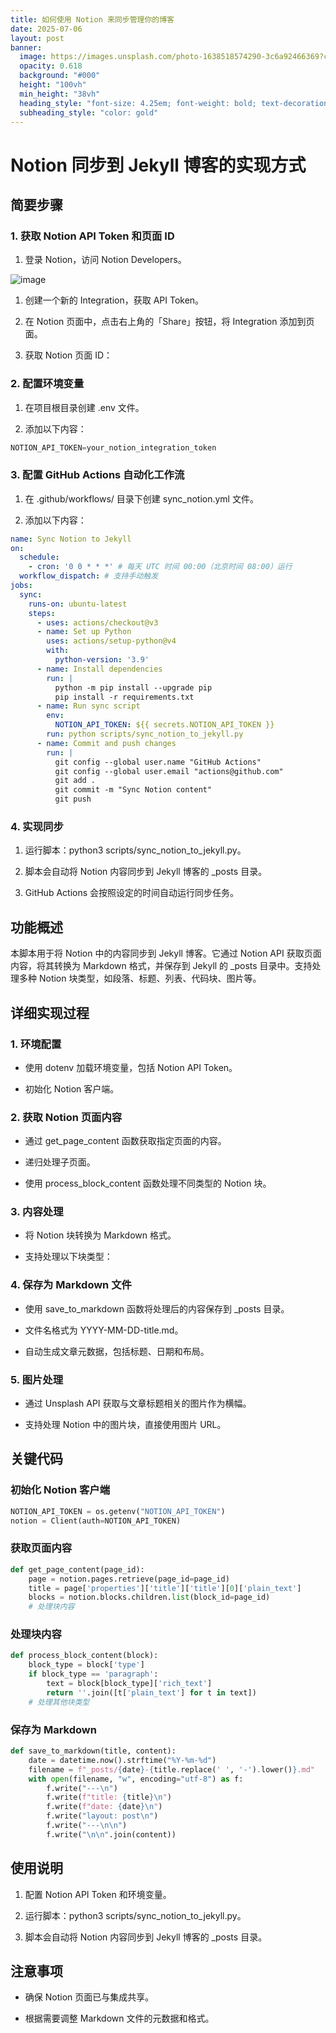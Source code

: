 ```yaml
---
title: 如何使用 Notion 来同步管理你的博客
date: 2025-07-06
layout: post
banner:
  image: https://images.unsplash.com/photo-1638518574290-3c6a92466369?crop=entropy&cs=tinysrgb&fit=max&fm=jpg&ixid=M3w2OTIwMzJ8MHwxfHJhbmRvbXx8fHx8fHx8fDE3NTE4MTE1MTN8&ixlib=rb-4.1.0&q=80&w=1080
  opacity: 0.618
  background: "#000"
  height: "100vh"
  min_height: "38vh"
  heading_style: "font-size: 4.25em; font-weight: bold; text-decoration: underline"
  subheading_style: "color: gold"
---
```


# Notion 同步到 Jekyll 博客的实现方式

## 简要步骤

### 1. 获取 Notion API Token 和页面 ID

1. 登录 Notion，访问 Notion Developers。

![image](https://prod-files-secure.s3.us-west-2.amazonaws.com/a7a0cc5a-89b9-4cda-8686-1fba0ca52f40/d19c1afe-dea5-4312-9333-786b0ba83054/image.png?X-Amz-Algorithm=AWS4-HMAC-SHA256&X-Amz-Content-Sha256=UNSIGNED-PAYLOAD&X-Amz-Credential=ASIAZI2LB466TGXLYSL5%2F20250706%2Fus-west-2%2Fs3%2Faws4_request&X-Amz-Date=20250706T141833Z&X-Amz-Expires=3600&X-Amz-Security-Token=IQoJb3JpZ2luX2VjEFUaCXVzLXdlc3QtMiJHMEUCID84hDKaAxmcPFEQQdiQLN3CnglHm1Dej5b6r3HlHYD%2BAiEAq16agDftNu0Ds%2FdHK3aiAiSmM1fSJ73iNq8jfyVftCIq%2FwMIXRAAGgw2Mzc0MjMxODM4MDUiDFX%2Fg0bbUOnQm%2FoNDyrcA3QuLKv9mCTfW8MSr53dqAYCPwzivA5XmOaU%2FG79USv8W1%2BhWXOWDrjl1Z83k5pw1L9MBtm40d2Sa%2FmhvIG5LlVyPkGhuP3IDrMOlk2IexGF%2BnThlMFo9VJcHAFg2vji7SgHN0DuvwChMlDsL8YmWhdV0qzPf3wH%2Btjcw%2BejAejv2e2%2BhMfneFDt9vuree3E0U7SApFSbm73dpe0vz3l46fahRWVAUnKeXcA02Iwai5%2BlQvyjr3DmilJK1lbjk6cFgjhsrt7ja87p0ev6GCxYttv5MDnT2hqB8iZBO6ejrA%2FbEqSYlF2Y9LAfEd%2FLAurgjesotL7MwIjO0i5yzuFMnApVlqHBN5o%2F7yg5alP0hCnEjCYnDSyLI2cgHcxHz0w6MOygGJIIh6Dcal%2Btsk9OWq9goddGbN2bI%2BjJjlDESAp2vYgwtTqqhjS%2F49PFHeL6URkIObOM84GAjVKWuXr3R5Rh4TdUVb0WNQT%2BNJ%2FQ5KVj8X9MOJ9NZJ1uo76UFk8W8yqjgQhHrGa8g2eYi2v1wmHt3FszCmYa6j5G91gkY5hap%2BOYbCEiE%2F4AlooO7uHpPakLehYqKyQQQKtD8PIqOEsVJKFZExaYdNNdMixnyPCT1wvbv9W22T%2Boc4oMIXUqcMGOqUBCVFqbSdLK9%2BRUMGGbaV4qu6jezMwjAxqcezJogFOpAmP7%2FQsawLdZKL0s%2BQi7mIg38a1q1qHwtEnqQOOHiw0A61AmZJajRN6RS7u%2BxUoq0fCgmYHVi1NNq8YfAPJuXHW9ljbZYHBM4BUK5VBcxqRzS1eacTrzicUdn3osCk0e%2FkR9403q30Ikfe6Z66cPM%2Fwc9AgLchfdGyTaF2UrgTDG2s1ilpM&X-Amz-Signature=b69cc01ede15e28586211d579efa2ee3881707e55c6bbf175022940da4edb4a7&X-Amz-SignedHeaders=host&x-amz-checksum-mode=ENABLED&x-id=GetObject)

1. 创建一个新的 Integration，获取 API Token。

1. 在 Notion 页面中，点击右上角的「Share」按钮，将 Integration 添加到页面。

1. 获取 Notion 页面 ID：


### 2. 配置环境变量

1. 在项目根目录创建 .env 文件。

1. 添加以下内容：

```javascript
NOTION_API_TOKEN=your_notion_integration_token
```

### 3. 配置 GitHub Actions 自动化工作流

1. 在 .github/workflows/ 目录下创建 sync_notion.yml 文件。

1. 添加以下内容：

```yaml
name: Sync Notion to Jekyll
on:
  schedule:
    - cron: '0 0 * * *' # 每天 UTC 时间 00:00（北京时间 08:00）运行
  workflow_dispatch: # 支持手动触发
jobs:
  sync:
    runs-on: ubuntu-latest
    steps:
      - uses: actions/checkout@v3
      - name: Set up Python
        uses: actions/setup-python@v4
        with:
          python-version: '3.9'
      - name: Install dependencies
        run: |
          python -m pip install --upgrade pip
          pip install -r requirements.txt
      - name: Run sync script
        env:
          NOTION_API_TOKEN: ${{ secrets.NOTION_API_TOKEN }}
        run: python scripts/sync_notion_to_jekyll.py
      - name: Commit and push changes
        run: |
          git config --global user.name "GitHub Actions"
          git config --global user.email "actions@github.com"
          git add .
          git commit -m "Sync Notion content"
          git push
```

### 4. 实现同步

1. 运行脚本：python3 scripts/sync_notion_to_jekyll.py。

1. 脚本会自动将 Notion 内容同步到 Jekyll 博客的 _posts 目录。

1. GitHub Actions 会按照设定的时间自动运行同步任务。

## 功能概述

本脚本用于将 Notion 中的内容同步到 Jekyll 博客。它通过 Notion API 获取页面内容，将其转换为 Markdown 格式，并保存到 Jekyll 的 _posts 目录中。支持处理多种 Notion 块类型，如段落、标题、列表、代码块、图片等。

## 详细实现过程

### 1. 环境配置

- 使用 dotenv 加载环境变量，包括 Notion API Token。

- 初始化 Notion 客户端。

### 2. 获取 Notion 页面内容

- 通过 get_page_content 函数获取指定页面的内容。

- 递归处理子页面。

- 使用 process_block_content 函数处理不同类型的 Notion 块。

### 3. 内容处理

- 将 Notion 块转换为 Markdown 格式。

- 支持处理以下块类型：


### 4. 保存为 Markdown 文件

- 使用 save_to_markdown 函数将处理后的内容保存到 _posts 目录。

- 文件名格式为 YYYY-MM-DD-title.md。

- 自动生成文章元数据，包括标题、日期和布局。

### 5. 图片处理

- 通过 Unsplash API 获取与文章标题相关的图片作为横幅。

- 支持处理 Notion 中的图片块，直接使用图片 URL。

## 关键代码

### 初始化 Notion 客户端

```python
NOTION_API_TOKEN = os.getenv("NOTION_API_TOKEN")
notion = Client(auth=NOTION_API_TOKEN)
```

### 获取页面内容

```python
def get_page_content(page_id):
    page = notion.pages.retrieve(page_id=page_id)
    title = page['properties']['title']['title'][0]['plain_text']
    blocks = notion.blocks.children.list(block_id=page_id)
    # 处理块内容
```

### 处理块内容

```python
def process_block_content(block):
    block_type = block['type']
    if block_type == 'paragraph':
        text = block[block_type]['rich_text']
        return ''.join([t['plain_text'] for t in text])
    # 处理其他块类型
```

### 保存为 Markdown

```python
def save_to_markdown(title, content):
    date = datetime.now().strftime("%Y-%m-%d")
    filename = f"_posts/{date}-{title.replace(' ', '-').lower()}.md"
    with open(filename, "w", encoding="utf-8") as f:
        f.write("---\n")
        f.write(f"title: {title}\n")
        f.write(f"date: {date}\n")
        f.write("layout: post\n")
        f.write("---\n\n")
        f.write("\n\n".join(content))
```

## 使用说明

1. 配置 Notion API Token 和环境变量。

1. 运行脚本：python3 scripts/sync_notion_to_jekyll.py。

1. 脚本会自动将 Notion 内容同步到 Jekyll 博客的 _posts 目录。

## 注意事项

- 确保 Notion 页面已与集成共享。

- 根据需要调整 Markdown 文件的元数据和格式。